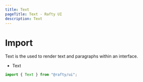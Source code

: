 ```yaml
---
title: Text
pageTitle: Text - Rafty UI
description: Text
---
```


# Import

Text is the used to render text and paragraphs within an interface.

- Text

```jsx
import { Text } from "@rafty/ui";
```
